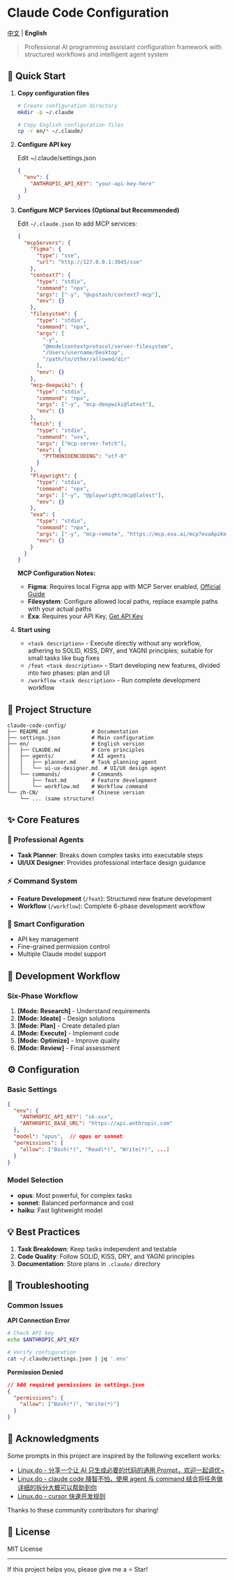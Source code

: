 # Claude Code Configuration

[中文](README.md) | **English**

> Professional AI programming assistant configuration framework with structured workflows and intelligent agent system

## 🚀 Quick Start

1. **Copy configuration files**

   ```bash
   # Create configuration directory
   mkdir -p ~/.claude

   # Copy English configuration files
   cp -r en/* ~/.claude/
   ```

2. **Configure API key**

   Edit ~/.claude/settings.json

   ```json
   {
     "env": {
       "ANTHROPIC_API_KEY": "your-api-key-here"
     }
   }
   ```

3. **Configure MCP Services (Optional but Recommended)**

   Edit `~/.claude.json` to add MCP services:

   ```json
   {
     "mcpServers": {
       "figma": {
         "type": "sse",
         "url": "http://127.0.0.1:3845/sse"
       },
       "context7": {
         "type": "stdio",
         "command": "npx",
         "args": ["-y", "@upstash/context7-mcp"],
         "env": {}
       },
       "filesystem": {
         "type": "stdio",
         "command": "npx",
         "args": [
           "-y",
           "@modelcontextprotocol/server-filesystem",
           "/Users/username/Desktop",
           "/path/to/other/allowed/dir"
         ],
         "env": {}
       },
       "mcp-deepwiki": {
         "type": "stdio",
         "command": "npx",
         "args": ["-y", "mcp-deepwiki@latest"],
         "env": {}
       },
       "fetch": {
         "type": "stdio",
         "command": "uvx",
         "args": ["mcp-server-fetch"],
         "env": {
           "PYTHONIOENCODING": "utf-8"
         }
       },
       "Playwright": {
         "type": "stdio",
         "command": "npx",
         "args": ["-y", "@playwright/mcp@latest"],
         "env": {}
       },
       "exa": {
         "type": "stdio",
         "command": "npx",
         "args": ["-y", "mcp-remote", "https://mcp.exa.ai/mcp?exaApiKey=your-api-key-here"],
         "env": {}
       }
     }
   }
   ```

   **MCP Configuration Notes:**

   - **Figma**: Requires local Figma app with MCP Server enabled, [Official Guide](https://help.figma.com/hc/en-us/articles/32132100833559-Guide-to-the-Dev-Mode-MCP-Server)
   - **Filesystem**: Configure allowed local paths, replace example paths with your actual paths
   - **Exa**: Requires your API Key, [Get API Key](https://dashboard.exa.ai/api-keys)

4. **Start using**

   - `<task description>` - Execute directly without any workflow, adhering to SOLID, KISS, DRY, and YAGNI principles; suitable for small tasks like bug fixes
   - `/feat <task description>` - Start developing new features, divided into two phases: plan and UI
   - `/workflow <task description>` - Run complete development workflow

## 📁 Project Structure

```
claude-code-config/
├── README.md              # Documentation
├── settings.json          # Main configuration
├── en/                    # English version
│   ├── CLAUDE.md          # Core principles
│   ├── agents/            # AI agents
│   │   ├── planner.md     # Task planning agent
│   │   └── ui-ux-designer.md  # UI/UX design agent
│   └── commands/          # Commands
│       ├── feat.md        # Feature development
│       └── workflow.md    # Workflow command
└── zh-CN/                 # Chinese version
    └── ... (same structure)
```

## ✨ Core Features

### 🤖 Professional Agents

- **Task Planner**: Breaks down complex tasks into executable steps
- **UI/UX Designer**: Provides professional interface design guidance

### ⚡ Command System

- **Feature Development** (`/feat`): Structured new feature development
- **Workflow** (`/workflow`): Complete 6-phase development workflow

### 🔧 Smart Configuration

- API key management
- Fine-grained permission control
- Multiple Claude model support

## 🎯 Development Workflow

### Six-Phase Workflow

1. **[Mode: Research]** - Understand requirements
2. **[Mode: Ideate]** - Design solutions
3. **[Mode: Plan]** - Create detailed plan
4. **[Mode: Execute]** - Implement code
5. **[Mode: Optimize]** - Improve quality
6. **[Mode: Review]** - Final assessment

## ⚙️ Configuration

### Basic Settings

```json
{
  "env": {
    "ANTHROPIC_API_KEY": "sk-xxx",
    "ANTHROPIC_BASE_URL": "https://api.anthropic.com"
  },
  "model": "opus",  // opus or sonnet
  "permissions": {
    "allow": ["Bash(*)", "Read(*)", "Write(*)", ...]
  }
}
```

### Model Selection

- **opus**: Most powerful, for complex tasks
- **sonnet**: Balanced performance and cost
- **haiku**: Fast lightweight model

## 💡 Best Practices

1. **Task Breakdown**: Keep tasks independent and testable
2. **Code Quality**: Follow SOLID, KISS, DRY, and YAGNI principles
3. **Documentation**: Store plans in `.claude/` directory

## 🔧 Troubleshooting

### Common Issues

**API Connection Error**

```bash
# Check API key
echo $ANTHROPIC_API_KEY

# Verify configuration
cat ~/.claude/settings.json | jq '.env'
```

**Permission Denied**

```json
// Add required permissions in settings.json
{
  "permissions": {
    "allow": ["Bash(*)", "Write(*)"]
  }
}
```

## 🙏 Acknowledgments

Some prompts in this project are inspired by the following excellent works:

- [Linux.do - 分享一个让 AI 只生成必要的代码的通用 Prompt，欢迎一起调优~](https://linux.do/t/topic/830802)
- [Linux.do - claude code 降智不怕，使用 agent 与 command 结合将任务做详细的拆分大概可以帮助到你](https://linux.do/t/topic/815230)
- [Linux.do - cursor 快速开发规则](https://linux.do/t/topic/697566)

Thanks to these community contributors for sharing!

## 📄 License

MIT License

---

If this project helps you, please give me a ⭐️ Star!
